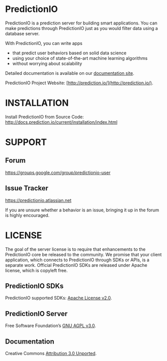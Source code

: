 PredictionIO
============

PredictionIO is a prediction server for building smart applications. You can make
predictions through PredictionIO just as you would filter data using a database server.

With PredictionIO, you can write apps
* that predict user behaviors based on solid data science
* using your choice of state-of-the-art machine learning algorithms
* without worrying about scalability

Detailed documentation is available on our
[documentation site](http://docs.prediction.io).

PredictionIO Project Website: [http://prediction.io/](http://prediction.io/).


INSTALLATION
============

Install PredictionIO from Source Code:
http://docs.prediction.io/current/installation/index.html


SUPPORT
=======


Forum
-----

https://groups.google.com/group/predictionio-user


Issue Tracker
-------------

https://predictionio.atlassian.net

If you are unsure whether a behavior is an issue, bringing it up in the forum is highly encouraged.


LICENSE
=======

The goal of the server license is to require that enhancements to the
PredictionIO core be released to the community. We promise that your client
application, which connects to PredictionIO through SDKs or APIs, is a separate
work. Official PredictionIO SDKs are released under Apache license, which is
copyleft free.

PredictionIO SDKs
-----------------

PredictionIO supported SDKs:
[Apache License v2.0](http://www.apache.org/licenses/LICENSE-2.0).

PredictionIO Server
-------------------

Free Software Foundation’s
[GNU AGPL v3.0](http://www.gnu.org/licenses/agpl-3.0.html).

Documentation
-------------

Creative Commons
[Attribution 3.0 Unported](http://creativecommons.org/licenses/by/3.0/).
